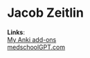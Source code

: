 # Jacob Zeitlin

<b>Links</b>:
<br>
<a href="https://ankiweb.net/shared/byauthor/444814983">My Anki add-ons</a>
<br>
<a href="https://www.medschoolGPT.com">medschoolGPT.com</a>

